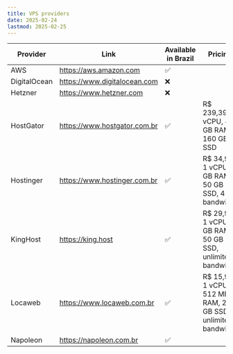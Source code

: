 ```yaml
---
title: VPS providers
date: 2025-02-24
lastmod: 2025-02-25
---
```



| Provider      | Link                         | Available in Brazil | Pricing                                                      |
| ------------- | ---------------------------- | ------------------- | ------------------------------------------------------------ |
| AWS           | https://aws.amazon.com       | ✅                  | |
| DigitalOcean  | https://www.digitalocean.com | ❌                  | |
| Hetzner       | https://www.hetzner.com      | ❌                  | |
| HostGator     | https://www.hostgator.com.br | ✅                  | R$ 239,39 3 vCPU, 4 GB RAM, 160 GB SSD                       |
| Hostinger     | https://www.hostinger.com.br | ✅                  | R$ 34,99  1 vCPU, 4 GB RAM, 50 GB SSD, 4 TB bandwidth        |
| KingHost      | https://king.host            | ✅                  | R$ 29,90  1 vCPU, 1 GB RAM, 50 GB SSD, unlimited bandwidth   |
| Locaweb       | https://www.locaweb.com.br   | ✅                  | R$ 15,90  1 vCPU, 512 MB RAM, 20 GB SSD, unlimited bandwidth |
| Napoleon      | https://napoleon.com.br      | ✅                  | |
